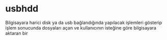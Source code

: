 # usbhdd
Bilgisayara harici disk ya da usb bağlandığında yapılacak işlemleri gösterip işlem sonucunda dosyaları açan ve kullanıcının isteğine göre bilgisayara aktaran bir


